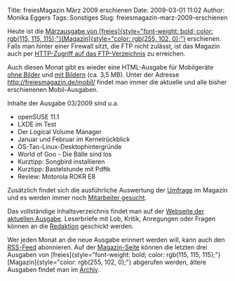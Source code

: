 Title: freiesMagazin März 2009 erschienen
Date: 2009-03-01 11:02
Author: Monika Eggers
Tags: Sonstiges
Slug: freiesmagazin-marz-2009-erschienen

Heute ist die [Märzausgabe von
[freies]{style="font-weight: bold; color: rgb(115, 115, 115);"}[Magazin]{style="color: rgb(255, 102, 0);"}](ftp://ftp.freiesmagazin.de/2009/freiesMagazin-2009-03.pdf)
erschienen. Falls man hinter einer Firewall sitzt, die FTP nicht
zulässt, ist das Magazin auch per [HTTP-Zugriff auf das
FTP-Verzeichnis](http://www.freiesmagazin.de/ftp/2009/freiesMagazin-2009-03.pdf)
zu erreichen.


Auch diesen Monat gibt es wieder eine HTML-Ausgabe für Mobilgeräte [ohne
Bilder](http://freiesmagazin.de/mobil/freiesMagazin-2009-03.html) und
[mit
Bildern](http://freiesmagazin.de/mobil/freiesMagazin-2009-03-bilder.html)
(ca. 3,5 MB). Unter der Adresse <http://freiesmagazin.de/mobil/> findet
man immer die aktuelle und alle bisher erschienenen Mobil-Ausgaben.


<!--break--><!--break-->

Inhalte der Ausgabe 03/2009 sind u.a.


-   openSUSE 11.1
-   LXDE im Test
-   Der Logical Volume Manager
-   Januar und Februar im Kernelrückblick
-   OS-Tan-Linux-Desktophintergründe
-   World of Goo - Die Bälle sind los
-   Kurztipp: Songbird installieren
-   Kurztipp: Bastelstunde mit Pdftk
-   Review: Motorola ROKR E8


Zusätzlich findet sich die ausführliche Auswertung der
[Umfrage](http://www.freiesmagazin.de/20092802-umfrageergebnisse-veroeffentlicht)
im Magazin und es werden immer noch [Mitarbeiter
gesucht](http://www.freiesmagazin.de/20090228-freiesmagazin-sucht-mithilfe).


Das vollständige Inhaltsverzeichnis findet man auf der [Webseite der
aktuellen Ausgabe](http://www.freiesmagazin.de/freiesMagazin-2009-03).
Leserbriefe mit Lob, Kritik, Anregungen oder Fragen können an die
[Redaktion](http://www.freiesmagazin.de/kontakt) geschickt werden.


Wer jeden Monat an die neue Ausgabe erinnert werden will, kann auch den
[RSS-Feed](http://www.freiesmagazin.de/rss.xml) abonnieren. Auf der
[Magazin-Seite](http://www.freiesmagazin.de/magazin) können die letzten
drei Ausgaben von
[freies]{style="font-weight: bold; color: rgb(115, 115, 115);"}[Magazin]{style="color: rgb(255, 102, 0);"}
abgerufen werden, ältere Ausgaben findet man im
[Archiv](http://www.freiesmagazin.de/archiv).



